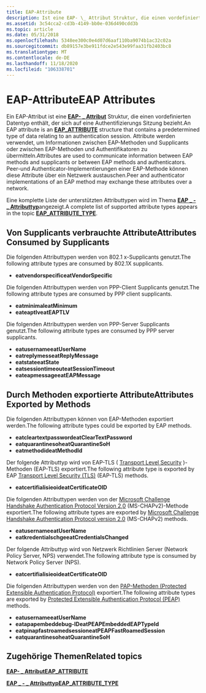 ```yaml
---
title: EAP-Attribute
description: Ist eine EAP- \_ Attribut Struktur, die einen vordefinierten Datentyp enthält, der sich auf eine Authentifizierungs Sitzung bezieht.
ms.assetid: 3c54cca2-cd3b-4149-bb0e-036d490cdd3b
ms.topic: article
ms.date: 05/31/2018
ms.openlocfilehash: 5348ee300c0e4d07d6aaf110ba9074b1ac32c02a
ms.sourcegitcommit: db89157e3be911fdce2e543e99faa31fb2403bc8
ms.translationtype: MT
ms.contentlocale: de-DE
ms.lasthandoff: 11/18/2020
ms.locfileid: "106338701"
---
```

# <a name="eap-attributes"></a><span data-ttu-id="4ff5f-103">EAP-Attribute</span><span class="sxs-lookup"><span data-stu-id="4ff5f-103">EAP Attributes</span></span>

<span data-ttu-id="4ff5f-104">Ein EAP-Attribut ist eine [**EAP- \_ Attribut**](/windows/desktop/api/eaptypes/ns-eaptypes-eap_attribute) Struktur, die einen vordefinierten Datentyp enthält, der sich auf eine Authentifizierungs Sitzung bezieht.</span><span class="sxs-lookup"><span data-stu-id="4ff5f-104">An EAP attribute is an [**EAP\_ATTRIBUTE**](/windows/desktop/api/eaptypes/ns-eaptypes-eap_attribute) structure that contains a predetermined type of data relating to an authentication session.</span></span> <span data-ttu-id="4ff5f-105">Attribute werden verwendet, um Informationen zwischen EAP-Methoden und Supplicants oder zwischen EAP-Methoden und Authentifikatoren zu übermitteln.</span><span class="sxs-lookup"><span data-stu-id="4ff5f-105">Attributes are used to communicate information between EAP methods and supplicants or between EAP methods and authenticators.</span></span> <span data-ttu-id="4ff5f-106">Peer-und Authenticator-Implementierungen einer EAP-Methode können diese Attribute über ein Netzwerk austauschen.</span><span class="sxs-lookup"><span data-stu-id="4ff5f-106">Peer and authenticator implementations of an EAP method may exchange these attributes over a network.</span></span>

<span data-ttu-id="4ff5f-107">Eine komplette Liste der unterstützten Attributtypen wird im Thema [**EAP \_ - \_ Attributtyp**](/windows/desktop/api/eaptypes/ne-eaptypes-eap_attribute_type)angezeigt.</span><span class="sxs-lookup"><span data-stu-id="4ff5f-107">A complete list of supported attribute types appears in the topic [**EAP\_ATTRIBUTE\_TYPE**](/windows/desktop/api/eaptypes/ne-eaptypes-eap_attribute_type).</span></span>

## <a name="attributes-consumed-by-supplicants"></a><span data-ttu-id="4ff5f-108">Von Supplicants verbrauchte Attribute</span><span class="sxs-lookup"><span data-stu-id="4ff5f-108">Attributes Consumed by Supplicants</span></span>

<span data-ttu-id="4ff5f-109">Die folgenden Attributtypen werden von 802.1 x-Supplicants genutzt.</span><span class="sxs-lookup"><span data-stu-id="4ff5f-109">The following attribute types are consumed by 802.1X supplicants.</span></span>

-   <span data-ttu-id="4ff5f-110">**eatvendorspecific**</span><span class="sxs-lookup"><span data-stu-id="4ff5f-110">**eatVendorSpecific**</span></span>

<span data-ttu-id="4ff5f-111">Die folgenden Attributtypen werden von PPP-Client Supplicants genutzt.</span><span class="sxs-lookup"><span data-stu-id="4ff5f-111">The following attribute types are consumed by PPP client supplicants.</span></span>

-   <span data-ttu-id="4ff5f-112">**eatminimal**</span><span class="sxs-lookup"><span data-stu-id="4ff5f-112">**eatMinimum**</span></span>
-   <span data-ttu-id="4ff5f-113">**eateaptlv**</span><span class="sxs-lookup"><span data-stu-id="4ff5f-113">**eatEAPTLV**</span></span>

<span data-ttu-id="4ff5f-114">Die folgenden Attributtypen werden von PPP-Server Supplicants genutzt.</span><span class="sxs-lookup"><span data-stu-id="4ff5f-114">The following attribute types are consumed by PPP server supplicants.</span></span>

-   <span data-ttu-id="4ff5f-115">**eatusername**</span><span class="sxs-lookup"><span data-stu-id="4ff5f-115">**eatUserName**</span></span>
-   <span data-ttu-id="4ff5f-116">**eatreplymess**</span><span class="sxs-lookup"><span data-stu-id="4ff5f-116">**eatReplyMessage**</span></span>
-   <span data-ttu-id="4ff5f-117">**eatstate**</span><span class="sxs-lookup"><span data-stu-id="4ff5f-117">**eatState**</span></span>
-   <span data-ttu-id="4ff5f-118">**eatsessiontimeout**</span><span class="sxs-lookup"><span data-stu-id="4ff5f-118">**eatSessionTimeout**</span></span>
-   <span data-ttu-id="4ff5f-119">**eateapmessage**</span><span class="sxs-lookup"><span data-stu-id="4ff5f-119">**eatEAPMessage**</span></span>

## <a name="attributes-exported-by-methods"></a><span data-ttu-id="4ff5f-120">Durch Methoden exportierte Attribute</span><span class="sxs-lookup"><span data-stu-id="4ff5f-120">Attributes Exported by Methods</span></span>

<span data-ttu-id="4ff5f-121">Die folgenden Attributtypen können von EAP-Methoden exportiert werden.</span><span class="sxs-lookup"><span data-stu-id="4ff5f-121">The following attribute types could be exported by EAP methods.</span></span>

-   <span data-ttu-id="4ff5f-122">**eatcleartextpassword**</span><span class="sxs-lookup"><span data-stu-id="4ff5f-122">**eatClearTextPassword**</span></span>
-   <span data-ttu-id="4ff5f-123">**eatquarantinesoh**</span><span class="sxs-lookup"><span data-stu-id="4ff5f-123">**eatQuarantineSoH**</span></span>
-   <span data-ttu-id="4ff5f-124">**eatmethodid**</span><span class="sxs-lookup"><span data-stu-id="4ff5f-124">**eatMethodId**</span></span>

<span data-ttu-id="4ff5f-125">Der folgende Attributtyp wird von EAP-TLS ( [Transport Level Security](/previous-versions/windows/embedded/ms885336(v=msdn.10)) )-Methoden (EAP-TLS) exportiert.</span><span class="sxs-lookup"><span data-stu-id="4ff5f-125">The following attribute type is exported by EAP [Transport Level Security (TLS)](/previous-versions/windows/embedded/ms885336(v=msdn.10)) (EAP-TLS) methods.</span></span>

-   <span data-ttu-id="4ff5f-126">**eatcertifialisieoid**</span><span class="sxs-lookup"><span data-stu-id="4ff5f-126">**eatCertificateOID**</span></span>

<span data-ttu-id="4ff5f-127">Die folgenden Attributtypen werden von der [Microsoft Challenge Handshake Authentication Protocol Version 2,0](/previous-versions/windows/embedded/ms899190(v=msdn.10)) (MS-CHAPv2)-Methode exportiert.</span><span class="sxs-lookup"><span data-stu-id="4ff5f-127">The following attribute types are exported by [Microsoft Challenge Handshake Authentication Protocol version 2.0](/previous-versions/windows/embedded/ms899190(v=msdn.10)) (MS-CHAPv2) methods.</span></span>

-   <span data-ttu-id="4ff5f-128">**eatusername**</span><span class="sxs-lookup"><span data-stu-id="4ff5f-128">**eatUserName**</span></span>
-   <span data-ttu-id="4ff5f-129">**eatkredentialschge**</span><span class="sxs-lookup"><span data-stu-id="4ff5f-129">**eatCredentialsChanged**</span></span>

<span data-ttu-id="4ff5f-130">Der folgende Attributtyp wird von Netzwerk Richtlinien Server (Network Policy Server, NPS) verwendet.</span><span class="sxs-lookup"><span data-stu-id="4ff5f-130">The following attribute type is consumed by Network Policy Server (NPS).</span></span>

-   <span data-ttu-id="4ff5f-131">**eatcertifialisieoid**</span><span class="sxs-lookup"><span data-stu-id="4ff5f-131">**eatCertificateOID**</span></span>

<span data-ttu-id="4ff5f-132">Die folgenden Attributtypen werden von den [PAP-Methoden (Protected Extensible Authentication Protocol)](/previous-versions/windows/embedded/ms899190(v=msdn.10)) exportiert.</span><span class="sxs-lookup"><span data-stu-id="4ff5f-132">The following attribute types are exported by [Protected Extensible Authentication Protocol (PEAP)](/previous-versions/windows/embedded/ms899190(v=msdn.10)) methods.</span></span>

-   <span data-ttu-id="4ff5f-133">**eatusername**</span><span class="sxs-lookup"><span data-stu-id="4ff5f-133">**eatUserName**</span></span>
-   <span data-ttu-id="4ff5f-134">**eatapapembeddebug-ID**</span><span class="sxs-lookup"><span data-stu-id="4ff5f-134">**eatPEAPEmbeddedEAPTypeId**</span></span>
-   <span data-ttu-id="4ff5f-135">**eatpinapfastroamedsession**</span><span class="sxs-lookup"><span data-stu-id="4ff5f-135">**eatPEAPFastRoamedSession**</span></span>
-   <span data-ttu-id="4ff5f-136">**eatquarantinesoh**</span><span class="sxs-lookup"><span data-stu-id="4ff5f-136">**eatQuarantineSoH**</span></span>

## <a name="related-topics"></a><span data-ttu-id="4ff5f-137">Zugehörige Themen</span><span class="sxs-lookup"><span data-stu-id="4ff5f-137">Related topics</span></span>

<dl> <dt>

[<span data-ttu-id="4ff5f-138">**EAP- \_ Attribut**</span><span class="sxs-lookup"><span data-stu-id="4ff5f-138">**EAP\_ATTRIBUTE**</span></span>](/windows/desktop/api/eaptypes/ns-eaptypes-eap_attribute)
</dt> <dt>

[<span data-ttu-id="4ff5f-139">**EAP \_ - \_ Attributtyp**</span><span class="sxs-lookup"><span data-stu-id="4ff5f-139">**EAP\_ATTRIBUTE\_TYPE**</span></span>](/windows/desktop/api/eaptypes/ne-eaptypes-eap_attribute_type)
</dt> </dl>

 

 